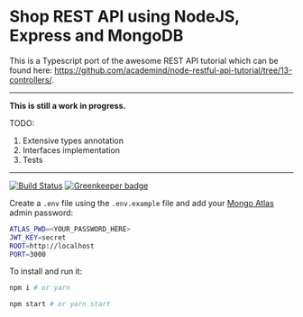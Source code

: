 # Shop REST API using NodeJS, Express and MongoDB

This is a Typescript port of the awesome REST API tutorial which can be found here: https://github.com/academind/node-restful-api-tutorial/tree/13-controllers/.

-----

**This is still a work in progress.**

TODO:
1. Extensive types annotation
2. Interfaces implementation
3. Tests

-----

[![Build Status](https://travis-ci.org/scriptex/node-rest-api.svg?branch=master)](https://travis-ci.org/scriptex/node-rest-api) [![Greenkeeper badge](https://badges.greenkeeper.io/scriptex/node-rest-api.svg)](https://greenkeeper.io/)

Create a `.env` file using the `.env.example` file and add your [Mongo Atlas](https://www.mongodb.com/cloud/atlas) admin password:

```sh
ATLAS_PWD=<YOUR_PASSWORD_HERE>
JWT_KEY=secret
ROOT=http://localhost
PORT=3000
```

To install and run it:

```sh
npm i # or yarn

npm start # or yarn start
```

